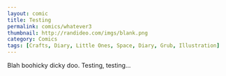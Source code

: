 ```yaml
---
layout: comic
title: Testing
permalink: comics/whatever3
thumbnail: http://randideo.com/imgs/blank.png
category: Comics
tags: [Crafts, Diary, Little Ones, Space, Diary, Grub, Illustration]
---
```


Blah boohicky dicky doo. Testing, testing...
